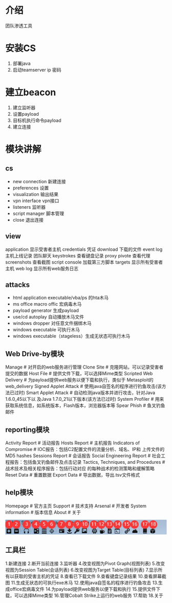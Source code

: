 # 介绍
团队渗透工具
# 安装CS
1. 部署java
2. 启动teamserver ip 密码
# 建立beacon
1. 建立监听器
2. 设置payload
3. 目标机执行命令payload
4. 建立连接
# 模块讲解
## cs
- new connection 新建连接
- preferences 设置
- visualization 输出结果
- vpn interface vpn接口
- listeners 监听器
- script manager 脚本管理
- close 退出连接
## view
application 显示受害者主机
credentials 凭证
download 下载的文件
event log 主机上线记录 团队聊天
keystrokes 查看键盘记录
proxy pivote 查看代理
screenshots 查看截图
script console 加载第三方脚本
targets 显示所有受害者主机
web log 显示所有web服务日志
## attacks
- html application executable/vba/ps 的hta木马
- ms office macro offic 宏病毒木马
- payload generator 生成payload
- use/cd autoplay 自动播放木马文件
- windows dropper 对任意文件捆绑木马
- windows executable 可执行木马
- windows executable（stageless）生成无状态可执行木马

## Web Drive-by模块
Manage # 对开启的web服务进行管理
Clone Site # 克隆网站，可以记录受害者提交的数据
Host File # 提供文件下载，可以选择Mime类型
Scripted Web Delivery # 为payload提供web服务以便下载和执行，类似于
Metasploit的web_delivery
Signed Applet Attack # 使用java自签名的程序进行钓鱼攻击(该方法已过时)
Smart Applet Attack # 自动检测java版本并进行攻击，针对Java 1.6.0_45以下以
及Java 1.7.0_21以下版本(该方法已过时)
System Profiler # 用来获取系统信息，如系统版本，Flash版本，浏览器版本等
Spear Phish # 鱼叉钓鱼邮件


## reporting模块
Activity Report # 活动报告
Hosts Report # 主机报告
Indicators of Compromise # IOC报告：包括C2配置文件的流量分析、域名、IP和
上传文件的MD5 hashes
Sessions Report # 会话报告
Social Engineering Report # 社会工程报告：包括鱼叉钓鱼邮件及点击记录
Tactics, Techniques, and Procedures # 战术技术及相关程序报告：包括行动对应
的每种战术的检测策略和缓解策略
Reset Data # 重置数据
Export Data # 导出数据，导出.tsv文件格式

## help模块
Homepage # 官方主页
Support # 技术支持
Arsenal # 开发者
System information # 版本信息
About # 关于

![c90546b39a252c15d06933bf79fbe660.png](../../_resources/c90546b39a252c15d06933bf79fbe660.png)

## 工具栏
1.新建连接
2.断开当前连接
3.监听器
4.改变视图为Pivot Graph(视图列表)
5.改变视图为Session Table(会话列表)
6.改变视图为Target Table(目标列表)
7.显示所有以获取的受害主机的凭证
8.查看已下载文件
9.查看键盘记录结果
10.查看屏幕截图
11.生成无状态的可执行exe木马
12.使用java自签名的程序进行钓鱼攻击
13.生成office宏病毒文件
14.为payload提供web服务以便下载和执行
15.提供文件下载，可以选择Mime类型
16.管理Cobalt Strike上运行的web服务
17.帮助
18.关于